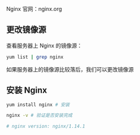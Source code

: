 
Nginx 官网：nginx.org

## 更改镜像源

查看服务器上 Nginx 的镜像源：

```bash
yum list | grep nginx
```

如果服务器上的镜像源比较落后，我们可以更改镜像源

## 安装 Nginx

```bash
yum install nginx # 安装

nginx -v # 验证是否安装完成

# nginx version: nginx/1.14.1
```
